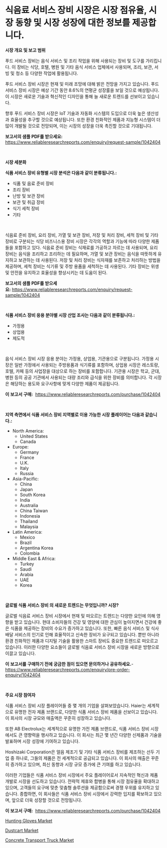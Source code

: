 <p><h1>식음료 서비스 장비 시장은 시장 점유율, 시장 동향 및 시장 성장에 대한 정보를 제공합니다.</h1></p><p><strong>시장 개요 및 보고 범위</strong></p>
<p><p>푸드 서비스 장비는 음식 서비스 및 조리 작업을 위해 사용되는 장비 및 도구를 가리킵니다. 이 장비는 식당, 호텔, 병원 및 기타 음식 서비스 업체에서 사용되며, 조리, 보관, 서빙 및 청소 등 다양한 작업에 활용됩니다.</p><p>푸드 서비스 장비 시장은 현재 및 미래 조망에 대해 밝은 전망을 가지고 있습니다. 푸드 서비스 장비 시장은 예상 기간 동안 8.6%의 연평균 성장률을 보일 것으로 예상됩니다. 이 시장은 새로운 기술과 혁신적인 디자인을 통해 늘 새로운 트렌드를 선보이고 있습니다.</p><p>향후 푸드 서비스 장비 시장은 IoT 기술과 자동화 시스템의 도입으로 더욱 높은 생산성과 효율성을 추구할 것으로 예상됩니다. 또한 환경 친화적인 제품과 지능형 시스템이 더 많이 개발될 것으로 전망되며, 이는 시장의 성장을 더욱 촉진할 것으로 기대됩니다.</p></p>
<p><strong>보고서의 샘플 PDF를 받으세요:</strong> <a href="https://www.reliableresearchreports.com/enquiry/request-sample/1042404">https://www.reliableresearchreports.com/enquiry/request-sample/1042404</a></p>
<p>&nbsp;</p>
<p><strong>시장 세분화</strong></p>
<p><strong>식품 서비스 장비 유형별 시장 분석은 다음과 같이 분류됩니다.:</strong></p>
<p><ul><li>식품 및 음료 준비 장비</li><li>조리 장비</li><li>난방 및 보관 장비</li><li>보관 및 취급 장비</li><li>식기 세척 장비</li><li>기타</li></ul></p>
<p>&nbsp;</p>
<p><p>식음료 준비 장비, 요리 장비, 가열 및 보관 장비, 저장 및 처리 장비, 세척 장비 및 기타 장비로 구분되는 식당 비즈니스용 장비 시장은 각각의 역할과 기능에 따라 다양한 제품들을 포함하고 있다. 식음료 준비 장비는 식재료를 가공하고 자르는 데 사용되며, 요리 장비는 음식을 조리하고 조리하는 데 필요하며, 가열 및 보관 장비는 음식을 따뜻하게 유지하고 보관하는 데 사용된다. 저장 및 처리 장비는 식자재를 보존하고 처리하는 방법을 제공하며, 세척 장비는 식기류 및 주방 용품을 세척하는 데 사용된다. 기타 장비는 위생 및 안전을 유지하고 효율성을 향상시키는 데 도움이 된다.</p></p>
<p><strong>보고서의 샘플 PDF를 받으세요:</strong>&nbsp;<a href="https://www.reliableresearchreports.com/enquiry/request-sample/1042404">https://www.reliableresearchreports.com/enquiry/request-sample/1042404</a></p>
<p>&nbsp;</p>
<p><strong> 식품 서비스 장비 응용 분야별 시장 산업 조사는 다음과 같이 분류됩니다.:</strong></p>
<p><ul><li>가정용</li><li>상업용</li><li>제도적</li></ul></p>
<p>&nbsp;</p>
<p><p>음식 서비스 장비 시장 응용 분야는 가정용, 상업용, 기관용으로 구분됩니다. 가정용 시장은 일반 가정에서 사용되는 주방용품과 식기류를 포함하며, 상업용 시장은 레스토랑, 호텔, 카페 등의 사업장을 대상으로 하는 장비를 포함합니다. 기관용 시장은 학교, 군대, 병원 등의 공공 기관에서 사용되는 대량 조리와 급식을 위한 장비를 의미합니다. 각 시장은 해당하는 용도와 요구사항에 맞게 다양한 제품이 제공됩니다.</p></p>
<p><strong>이 보고서 구매:</strong>&nbsp; <a href="https://www.reliableresearchreports.com/purchase/1042404">https://www.reliableresearchreports.com/purchase/1042404</a></p>
<p>&nbsp;</p>
<p><strong>지역 측면에서 식품 서비스 장비 지역별로 이용 가능한 시장 플레이어는 다음과 같습니다.:</strong></p>
<p><ul>
    <li>
        North America:
        <ul>
            <li>United States</li>
            <li>Canada</li>
        </ul>
    </li>
    <li>
        Europe:
        <ul>
            <li>Germany</li>
            <li>France</li>
            <li>U.K.</li>
            <li>Italy</li>
            <li>Russia</li>
        </ul>
    </li>
    <li>
        Asia-Pacific:
        <ul>
            <li>China</li>
            <li>Japan</li>
            <li>South Korea</li>
            <li>India</li>
            <li>Australia</li>
            <li>China Taiwan</li>
            <li>Indonesia</li>
            <li>Thailand</li>
            <li>Malaysia</li>
        </ul>
    </li>
    <li>
        Latin America:
        <ul>
            <li>Mexico</li>
            <li>Brazil</li>
            <li>Argentina Korea</li>
            <li>Colombia</li>
        </ul>
    </li>
    <li>
        Middle East & Africa:
        <ul>
            <li>Turkey</li>
            <li>Saudi</li>
            <li>Arabia</li>
            <li>UAE</li>
            <li>Korea</li>
        </ul>
    </li>
    </ul></p>
<p>&nbsp;</p>
<p><strong>글로벌 식품 서비스 장비 의 새로운 트렌드는 무엇입니까? 시장?</strong></p>
<p><p>글로벌 식음료 서비스 장비 시장에서 현재 및 떠오르는 트렌드는 다양한 요인에 의해 영향을 받고 있습니다. 현대 소비자들의 건강 및 영양에 대한 관심이 높아지면서 건강에 좋은 식품을 제공하는 장비의 수요가 증가하고 있습니다. 또한, 빠른 음식 서비스 및 식사 배달 서비스의 인기로 인해 효율적이고 신속한 장비가 요구되고 있습니다. 뿐만 아니라 환경 친화적인 제품과 디지털 기술을 활용한 스마트 장비도 중요한 트렌드로 떠오르고 있습니다. 이러한 다양한 요소들이 글로벌 식음료 서비스 장비 시장을 새로운 방향으로 이끌고 있습니다.</p></p>
<p><strong>이 보고서를 구매하기 전에 궁금한 점이 있으면 문의하거나 공유하세요.</strong>- <a href="https://www.reliableresearchreports.com/enquiry/pre-order-enquiry/1042404">https://www.reliableresearchreports.com/enquiry/pre-order-enquiry/1042404</a></p>
<p>&nbsp;</p>
<p><strong>주요 시장 참여자</strong></p>
<p><p>식품 서비스 장비 시장 플레이어들 중 몇 개의 기업을 살펴보았습니다. Haier는 세계적으로 유명한 전자 제품 브랜드로, 다양한 식품 서비스 장비 제품을 선보이고 있습니다. 이 회사의 시장 규모와 매출액은 꾸준히 성장하고 있습니다.</p><p>또한 AB Electrolux는 세계적으로 유명한 가전 제품 브랜드로, 식품 서비스 장비 시장에서도 큰 영향력을 행사하고 있습니다. 이 회사는 최근 몇 년간 다양한 신제품과 기술을 발표하며 시장 성장에 기여하고 있습니다.</p><p>Hoshizaki Corporation은 얼음 제조기 및 기타 식품 서비스 장비를 제조하는 선두 기업 중 하나로, 그들의 제품은 전 세계적으로 공급되고 있습니다. 이 회사의 매출은 꾸준히 증가하고 있으며, 최신 동향과 시장 규모 증가에 큰 기여를 하고 있습니다.</p><p>이러한 기업들은 식품 서비스 장비 시장에서 주요 플레이어로서 지속적인 혁신과 제품 개발로 시장을 선도하고 있습니다. 전략적 제휴와 합병을 통해 시장 점유율을 확대하고 있으며, 고객들의 요구에 맞춘 맞춤형 솔루션을 제공함으로써 경쟁 우위를 유지하고 있습니다. 종합하면, 이 회사들은 식품 서비스 장비 시장에서 강력한 입지를 확보하고 있으며, 앞으로 더욱 성장할 것으로 전망됩니다.</p></p>
<p><strong>이 보고서 구매:</strong>&nbsp;&nbsp;<a href="https://www.reliableresearchreports.com/purchase/1042404">https://www.reliableresearchreports.com/purchase/1042404</a></p>
<p><p><a href="https://github.com/Hazelklievgspy6vdcsmu106w/Market-Research-Report-List-1/blob/main/hunting-gloves-market.md">Hunting Gloves Market</a></p><p><a href="https://picayune-night-cbd.notion.site/Dustcart-Market-Size-Evaluating-its-Market-Trends-Growth-and-Projections-2024-2031-a207bd4df85c404bb89cee34502f46ab">Dustcart Market</a></p><p><a href="https://valiant-lunge-8fe.notion.site/Concrete-Transport-Truck-Market-Size-Share-Trends-Analysis-Report-By-Material-By-Type-By-End-us-5f59487226e3494f9ed16a8256789394">Concrete Transport Truck Market</a></p></p>
